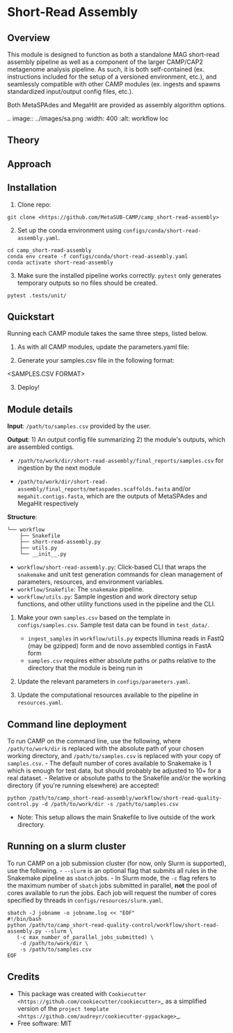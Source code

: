 Short-Read Assembly
================================

Overview
--------

This module is designed to function as both a standalone MAG short-read assembly pipeline as well as a component of the larger CAMP/CAP2 metagenome analysis pipeline. As such, it is both self-contained (ex. instructions included for the setup of a versioned environment, etc.), and seamlessly compatible with other CAMP modules (ex. ingests and spawns standardized input/output config files, etc.). 

Both MetaSPAdes and MegaHit are provided as assembly algorithm options. 


.. image:: ../images/sa.png
  :width: 400
  :alt: workflow loc


Theory
------

Approach
--------


Installation
------------

1. Clone repo: 

```
git clone <https://github.com/MetaSUB-CAMP/camp_short-read-assembly>
```

2. Set up the conda environment using ``configs/conda/short-read-assembly.yaml``. 

```
cd camp_short-read-assembly
conda env create -f configs/conda/short-read-assembly.yaml
conda activate short-read-assembly
```

3. Make sure the installed pipeline works correctly. ``pytest`` only generates temporary outputs so no files should be created.

```
pytest .tests/unit/
```

Quickstart
----------

Running each CAMP module takes the same three steps, listed below.

1. As with all CAMP modules, update the parameters.yaml file:

<TABLE OF PARAMETERS AND DESCRIPTIONS>

2. Generate your samples.csv file in the following format:

<SAMPLES.CSV FORMAT>

3. Deploy!

<SNAKEMAKE COMMAND>

Module details
---------------

**Input**: ``/path/to/samples.csv`` provided by the user.

**Output**: 1) An output config file summarizing 2) the module's outputs, which are assembled contigs. 

- ``/path/to/work/dir/short-read-assembly/final_reports/samples.csv`` for ingestion by the next module

- ``/path/to/work/dir/short-read-assembly/final_reports/metaspades.scaffolds.fasta`` and/or ``megahit.contigs.fasta``, which are the outputs of MetaSPAdes and MegaHit respectively

**Structure**:
```
└── workflow
    ├── Snakefile
    ├── short-read-assembly.py
    ├── utils.py
    └── __init__.py
```
* ``workflow/short-read-assembly.py``: Click-based CLI that wraps the ``snakemake`` and unit test generation commands for clean management of parameters, resources, and environment variables.
* ``workflow/Snakefile``: The ``snakemake`` pipeline. 
* ``workflow/utils.py``: Sample ingestion and work directory setup functions, and other utility functions used in the pipeline and the CLI.

1. Make your own ``samples.csv`` based on the template in ``configs/samples.csv``. Sample test data can be found in ``test_data/``. 
    - ``ingest_samples`` in ``workflow/utils.py`` expects Illumina reads in FastQ (may be gzipped) form and de novo assembled contigs in FastA form
    - ``samples.csv`` requires either absolute paths or paths relative to the directory that the module is being run in

2. Update the relevant parameters in ``configs/parameters.yaml``.

3. Update the computational resources available to the pipeline in ``resources.yaml``. 


Command line deployment
-----------------------
To run CAMP on the command line, use the following, where ``/path/to/work/dir`` is replaced with the absolute path of your chosen working directory, and ``/path/to/samples.csv`` is replaced with your copy of ``samples.csv``. 
    - The default number of cores available to Snakemake is 1 which is enough for test data, but should probably be adjusted to 10+ for a real dataset.
    - Relative or absolute paths to the Snakefile and/or the working directory (if you're running elsewhere) are accepted!
```
python /path/to/camp_short-read-assembly/workflow/short-read-quality-control.py -d /path/to/work/dir -s /path/to/samples.csv
```

* Note: This setup allows the main Snakefile to live outside of the work directory.

Running on a slurm cluster
--------------------------
To run CAMP on a job submission cluster (for now, only Slurm is supported), use the following.
    - ``--slurm`` is an optional flag that submits all rules in the Snakemake pipeline as ``sbatch`` jobs. 
    - In Slurm mode, the ``-c`` flag refers to the maximum number of ``sbatch`` jobs submitted in parallel, **not** the pool of cores available to run the jobs. Each job will request the number of cores specified by threads in ``configs/resources/slurm.yaml``.
```
sbatch -J jobname -o jobname.log << "EOF"
#!/bin/bash
python /path/to/camp_short-read-quality-control/workflow/short-read-assembly.py --slurm \
   (-c max_number_of_parallel_jobs_submitted) \
    -d /path/to/work/dir \
    -s /path/to/samples.csv
EOF
```

Credits
-------

* This package was created with `Cookiecutter <https://github.com/cookiecutter/cookiecutter>`_ as a simplified version of the `project template <https://github.com/audreyr/cookiecutter-pypackage>`_.
* Free software: MIT


